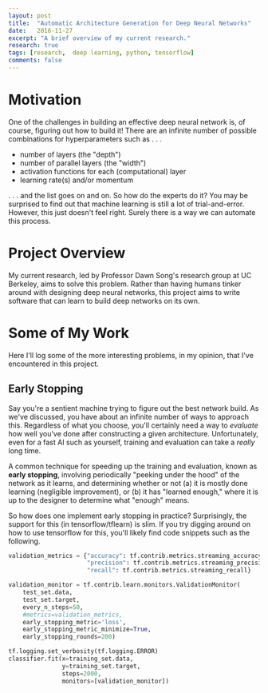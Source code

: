 ```yaml
---
layout: post
title:  "Automatic Architecture Generation for Deep Neural Networks"
date:   2016-11-27
excerpt: "A brief overview of my current research."
research: true
tags: [research,  deep learning, python, tensorflow]
comments: false
---
```


# Motivation

One of the challenges in building an effective deep neural network is, of course, figuring out how to build it! There are an
infinite number of possible combinations for hyperparameters such as . . . 

* number of layers (the "depth")
* number of parallel layers (the "width")
* activation functions for each (computational) layer
* learning rate(s) and/or momentum 

. . . and the list goes on and on. So how do the experts do it? You may be surprised to find out that machine learning is still a lot of trial-and-error. However, this just doesn't feel right. Surely there is a way we can automate this process. 


# Project Overview

My current research, led by Professor Dawn Song's research group at UC Berkeley, aims to solve this problem. Rather than having humans tinker around with designing deep neural networks, this project aims to write software that can learn to build deep networks on its own.

# Some of My Work

Here I'll log some of the more interesting problems, in my opinion, that I've encountered in this project. 

## Early Stopping

Say you're a sentient machine trying to figure out the best network build. As we've discussed, you have about an infinite number of ways to approach this. Regardless of what you choose, you'll certainly need a way to *evaluate* how well you've done after constructing a given architecture.
Unfortunately, even for a fast AI such as yourself, training and evaluation can take a *really* long time. 

A common technique for speeding up the training and evaluation, known as **early stopping**, involving periodically "peeking under the hood" of the network as it learns, and determining whether or not (a) it is mostly done learning (negligible improvement), or (b) it has "learned enough," where it
is up to the designer to determine what "enough" means. 

So how does one implement early stopping in practice? Surprisingly, the support for this (in tensorflow/tflearn) is slim. If you try digging around on how to use tensorflow for this, you'll likely find code snippets such as the following.

```python
validation_metrics = {"accuracy": tf.contrib.metrics.streaming_accuracy,
                      "precision": tf.contrib.metrics.streaming_precision,
                      "recall": tf.contrib.metrics.streaming_recall}

validation_monitor = tf.contrib.learn.monitors.ValidationMonitor(
    test_set.data,
    test_set.target,
    every_n_steps=50,
    #metrics=validation_metrics,
    early_stopping_metric='loss',
    early_stopping_metric_minimize=True,
    early_stopping_rounds=200)

tf.logging.set_verbosity(tf.logging.ERROR)
classifier.fit(x=training_set.data,
               y=training_set.target,
               steps=2000,
               monitors=[validation_monitor])
```




